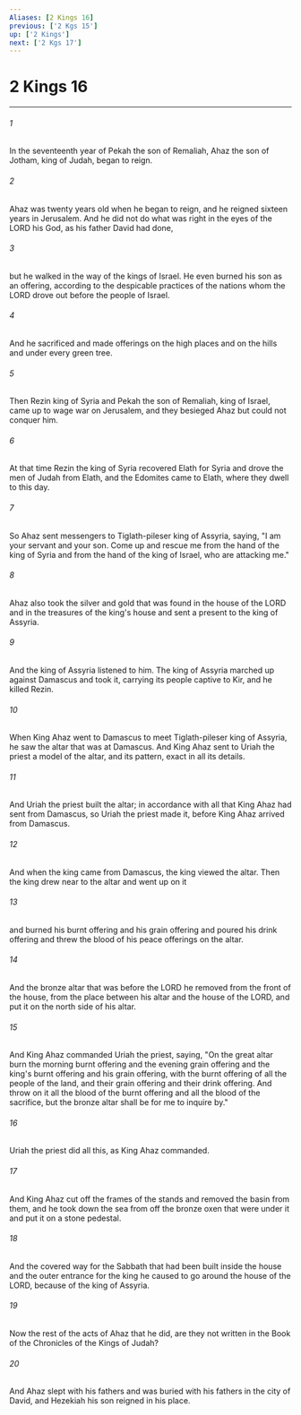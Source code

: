 ```yaml
---
Aliases: [2 Kings 16]
previous: ['2 Kgs 15']
up: ['2 Kings']
next: ['2 Kgs 17']
---
```

# 2 Kings 16

***

 

###### 1 
In the seventeenth year of Pekah the son of Remaliah, Ahaz the son of Jotham, king of Judah, began to reign. 
 

###### 2 
Ahaz was twenty years old when he began to reign, and he reigned sixteen years in Jerusalem. And he did not do what was right in the eyes of the LORD his God, as his father David had done, 
 

###### 3 
but he walked in the way of the kings of Israel. He even burned his son as an offering, according to the despicable practices of the nations whom the LORD drove out before the people of Israel. 
 

###### 4 
And he sacrificed and made offerings on the high places and on the hills and under every green tree.
 
 

###### 5 
Then Rezin king of Syria and Pekah the son of Remaliah, king of Israel, came up to wage war on Jerusalem, and they besieged Ahaz but could not conquer him. 
 

###### 6 
At that time Rezin the king of Syria recovered Elath for Syria and drove the men of Judah from Elath, and the Edomites came to Elath, where they dwell to this day. 
 

###### 7 
So Ahaz sent messengers to Tiglath-pileser king of Assyria, saying, "I am your servant and your son. Come up and rescue me from the hand of the king of Syria and from the hand of the king of Israel, who are attacking me." 
 

###### 8 
Ahaz also took the silver and gold that was found in the house of the LORD and in the treasures of the king's house and sent a present to the king of Assyria. 
 

###### 9 
And the king of Assyria listened to him. The king of Assyria marched up against Damascus and took it, carrying its people captive to Kir, and he killed Rezin.
 
 

###### 10 
When King Ahaz went to Damascus to meet Tiglath-pileser king of Assyria, he saw the altar that was at Damascus. And King Ahaz sent to Uriah the priest a model of the altar, and its pattern, exact in all its details. 
 

###### 11 
And Uriah the priest built the altar; in accordance with all that King Ahaz had sent from Damascus, so Uriah the priest made it, before King Ahaz arrived from Damascus. 
 

###### 12 
And when the king came from Damascus, the king viewed the altar. Then the king drew near to the altar and went up on it 
 

###### 13 
and burned his burnt offering and his grain offering and poured his drink offering and threw the blood of his peace offerings on the altar. 
 

###### 14 
And the bronze altar that was before the LORD he removed from the front of the house, from the place between his altar and the house of the LORD, and put it on the north side of his altar. 
 

###### 15 
And King Ahaz commanded Uriah the priest, saying, "On the great altar burn the morning burnt offering and the evening grain offering and the king's burnt offering and his grain offering, with the burnt offering of all the people of the land, and their grain offering and their drink offering. And throw on it all the blood of the burnt offering and all the blood of the sacrifice, but the bronze altar shall be for me to inquire by." 
 

###### 16 
Uriah the priest did all this, as King Ahaz commanded.
 
 

###### 17 
And King Ahaz cut off the frames of the stands and removed the basin from them, and he took down the sea from off the bronze oxen that were under it and put it on a stone pedestal. 
 

###### 18 
And the covered way for the Sabbath that had been built inside the house and the outer entrance for the king he caused to go around the house of the LORD, because of the king of Assyria. 
 

###### 19 
Now the rest of the acts of Ahaz that he did, are they not written in the Book of the Chronicles of the Kings of Judah? 
 

###### 20 
And Ahaz slept with his fathers and was buried with his fathers in the city of David, and Hezekiah his son reigned in his place.
 
